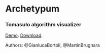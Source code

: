 # Archetypum 
### Tomasulo algorithm visualizer

[Demo](https://rawgit.com/MartinBrugnara/archetypum/master/demo/index_1496919443.html).
[Download](https://raw.githubusercontent.com/MartinBrugnara/archetypum/master/demo/index_1496919443.html).

Authors: @GianlucaBortoli, @MartinBrugnara
